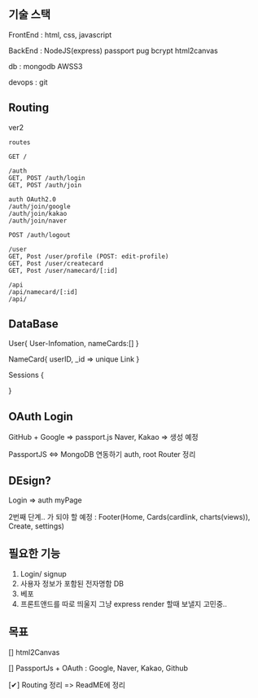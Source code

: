 ## 기술 스택
FrontEnd : html, css, javascript

BackEnd : NodeJS(express) passport pug bcrypt html2canvas

db : mongodb AWSS3

devops : git

## Routing
ver2
```
routes

GET /

/auth
GET, POST /auth/login
GET, POST /auth/join

auth OAuth2.0
/auth/join/google
/auth/join/kakao
/auth/join/naver

POST /auth/logout

/user
GET, Post /user/profile (POST: edit-profile)
GET, Post /user/createcard
GET, Post /user/namecard/[:id]

/api
/api/namecard/[:id]
/api/
```

## DataBase

User{
User-Infomation,
nameCards:[]
}

NameCard{
userID,
\_id => unique Link
}

Sessions {

}

## OAuth Login

GitHub + Google => passport.js
Naver, Kakao => 생성 예정

PassportJS <=> MongoDB 연동하기
auth, root Router 정리

## DEsign?

Login => auth
myPage

2번째 단계.. 가 되야 할 예정
: Footer(Home, Cards(cardlink, charts(views)), Create, settings)

## 필요한 기능
1. Login/ signup
2. 사용자 정보가 포함된  전자명함 DB
3. 베포
4. 프론트앤드를 따로 띄울지 그냥 express render 할때 보낼지 고민중..

## 목표
[] html2Canvas

[] PassportJs + OAuth
    : Google, Naver, Kakao, Github

[✔] Routing 정리 => ReadME에 정리

